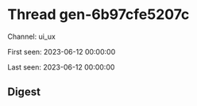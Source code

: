 # Thread gen-6b97cfe5207c
Channel: ui_ux

First seen: 2023-06-12 00:00:00

Last seen: 2023-06-12 00:00:00

## Digest


